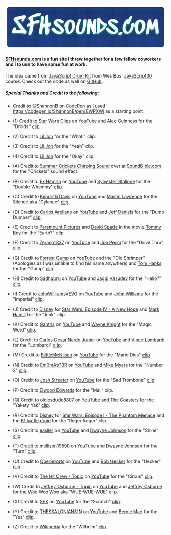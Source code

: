 ![alt text](https://github.com/nicksocha/sfhsounds-com/blob/master/images/sfhsounds-com.png?raw=true)

#### [SFHsounds.com](https://sfhsounds.com) is a fun site I threw together for a few fellow coworkers and I to use to have some fun at work.

The idea came from [JavaScript Drum Kit](https://www.youtube.com/watch?v=VuN8qwZoego) from Wes Bos' [JavaScript30](https://javascript30.com/) course. Check out the code as well on [GitHub](https://github.com/wesbos/JavaScript30/tree/master/01%20-%20JavaScript%20Drum%20Kit).

##### Special Thanks and Credit to the following:

- Credit to [@ShannonB](https://codepen.io/ShannonB/) on [CodePen](https://codepen.io/) as I used https://codepen.io/ShannonB/pen/EWPXWj as a starting point.

- (1) Credit to [Star Wars Clips](https://www.youtube.com/channel/UCIBv9_sjcQIfb7h2c-fdIpQ) on [YouTube](https://www.youtube.com/) and [Alec Guinness](https://en.wikipedia.org/wiki/Alec_Guinness) for the "Droids" [clip](https://youtu.be/ihyjXd2C-E8?t=70).

- (2) Credit to [Lil Jon](https://en.wikipedia.org/wiki/Lil_Jon) for the "What!" clip.

- (3) Credit to [Lil Jon](https://en.wikipedia.org/wiki/Lil_Jon) for the "Yeah" clip.

- (4) Credit to [Lil Jon](https://en.wikipedia.org/wiki/Lil_Jon) for the "Okay" clip.

- (A) Credit to [Summer Crickets Chirping Sound](http://soundbible.com/295-Summer-Crickets-Chirping.html) over at [SoundBible.com](http://soundbible.com/) for the "Crickets" sound effect.

- (B) Credit to [Ex Hitman](https://www.youtube.com/channel/UCO3Fjw1TKs_1LdyAVIWSMFg) on [YouTube](https://www.youtube.com/) and [Sylvester Stallone](https://en.wikipedia.org/wiki/Sylvester_Stallone) for the "Double Whammy" [clip](https://youtu.be/2NsjFfdQKLU?t=101).

- (C) Credit to [Kendrith Davis](https://www.youtube.com/channel/UC3S1P9zHTXUb7MBxkho5s_w) on [YouTube](https://www.youtube.com/) and [Martin Lawrence](https://en.wikipedia.org/wiki/Martin_Lawrence) for the Silence aka "Cylance" [clip](https://www.youtube.com/watch?v=jrw_zRBWeZA).

- (D) Credit to [Carlos Arellano](https://www.youtube.com/channel/UCqqPsEDq3uURqulMW8cXxsw) on [YouTube](https://www.youtube.com/) and [Jeff Daniels](https://en.wikipedia.org/wiki/Jeff_Daniels) for the "Dumb Dumber" [clip](https://youtu.be/UnkefjCES-4?t=47).

- (E) Credit to [Paramount Pictures](https://en.wikipedia.org/wiki/Paramount_Pictures) and [David Spade](https://en.wikipedia.org/wiki/David_Spade) in the movie [Tommy Boy](https://en.wikipedia.org/wiki/Tommy_Boy) for the "Earth?" clip.

- (F) Credit to [Zerano1337](https://www.youtube.com/channel/UC3HIfJ_7F0VBvk_ijQ2ExlQ) on [YouTube](https://www.youtube.com/) and [Joe Pesci](https://en.wikipedia.org/wiki/Joe_Pesci) for the "Drive Thru" [clip](https://youtu.be/lWfaiTLPUKQ?t=61).

- (G) Credit to [Forrest Gump](https://www.youtube.com/channel/UCnpTbJekg6FTR3KE19IWgkQ) on [YouTube](https://www.youtube.com/) and the "Old Shrimper" (Apologies as I was unable to find his name anywhere) and [Tom Hanks](https://en.wikipedia.org/wiki/Tom_Hanks) for the "Gump" [clip](https://youtu.be/D_Komi7wnAw?t=55).

- (H) Credit to [Sadhguru](https://www.youtube.com/channel/UCcYzLCs3zrQIBVHYA1sK2sw) on [YouTube](https://www.youtube.com/) and [Jaggi Vasudev](https://en.wikipedia.org/wiki/Jaggi_Vasudev) for the "Hello?" [clip](https://youtu.be/vEJOywx9Eq8?t=2791).

- (I) Credit to [JohnWilliamsVEVO](https://www.youtube.com/channel/UCKweR9XAI8wDuXdV7uAfvNw) on [YouTube](https://www.youtube.com/) and [John Williams](https://en.wikipedia.org/wiki/John_Williams) for the "Imperial" [clip](https://youtu.be/u7HF4JG1pOg?t=10).

- (J) Credit to [Disney](https://www.disney.com/) for [Star Wars: Episode IV - A New Hope](https://en.wikipedia.org/wiki/Star_Wars) and [Mark Hamill](https://en.wikipedia.org/wiki/Mark_Hamill) for the "Junk" clip.

- (K) Credit to [Gantris](https://www.youtube.com/channel/UCIg4UhdCyBM_kQTzJ6wH1ig) on [YouTube](https://www.youtube.com/) and [Wayne Knight](https://en.wikipedia.org/wiki/Wayne_Knight) for the "Magic Word" [clip](https://www.youtube.com/watch?v=RVSEaTWM3kU).

- (L) Credit to [Carlos Cesar Nardo Junior](https://www.youtube.com/channel/UCOMSXoVD-PhVacaGfefauYw) on [YouTube](https://www.youtube.com/) and [Vince Lombardi](https://en.wikipedia.org/wiki/Vince_Lombardi) for the "Lombardi" [clip](https://www.youtube.com/watch?v=4V0TYIO6yv4).

- (M) Credit to [BlittleMcNilsen](https://www.youtube.com/channel/UCbRbHZdQSocaoCwtyjC1v5Q) on [YouTube](https://www.youtube.com/) for the "Mario Dies" [clip](https://www.youtube.com/watch?v=M6KOEMJKdEI).

- (N) Credit to [Em0mAsT3R](https://www.youtube.com/channel/UCEd-HxDnvPCgj8wT7bd5yaA) on [YouTube](https://www.youtube.com/) and [Mike Myers](https://en.wikipedia.org/wiki/Mike_Myers) for the "Number 2" [clip](https://youtu.be/PBtC_eKVVEE?t=104).

- (O) Credit to [Josh Streeter](https://www.youtube.com/channel/UCTpyPReWsRoiFiU7RPKJ8cw) on [YouTube](https://www.youtube.com/) for the "Sad Trombone" [clip](https://www.youtube.com/watch?v=yJxCdh1Ps48).

- (P) Credit to [Elwood Edwards](https://en.wikipedia.org/wiki/Elwood_Edwards) for the "Mail" clip.

- (Q) Credit to [oldiesdude8807](https://www.youtube.com/channel/UCdG18xL52oGIEKzbj-nrWXQ) on [YouTube](https://www.youtube.com/) and [The Coasters](https://en.wikipedia.org/wiki/The_Coasters) for the "Yakety Yak" [clip](https://youtu.be/-WfDYssJMqs?t=45).

- (R) Credit to [Disney](https://www.disney.com/) for [Star Wars: Episode I - The Phantom Menace](https://en.wikipedia.org/wiki/Star_Wars:_Episode_I_–_The_Phantom_Menace) and the [B1 battle droid](https://www.starwars.com/databank/battle-droid) for the "Roger Roger" clip.

- (S) Credit to [easller](https://www.youtube.com/channel/UCqdU7P1rKJgKABsQfnBOPZw) on [YouTube](https://www.youtube.com/) and [Dwayne Johnson](https://en.wikipedia.org/wiki/Dwayne_Johnson) for the "Shine" [clip](https://youtu.be/hVMiksEenaM?t=2).

- (T) Credit to [mellison19590](https://www.youtube.com/channel/UCU-GQmkaqfEaC73Y5avr5Dg) on [YouTube](https://www.youtube.com/) and [Dwayne Johnson](https://en.wikipedia.org/wiki/Dwayne_Johnson) for the "Turn" [clip](https://www.youtube.com/watch?v=zjB0nQT3PJQ).

- (U) Credit to [OberSports](https://www.youtube.com/channel/UCKPgypMbabHncaWm4CAYAqQ) on [YouTube](https://www.youtube.com/) and [Bob Uecker](https://en.wikipedia.org/wiki/Bob_Uecker) for the "Uecker" [clip](https://youtu.be/lkxOz1BgYDU?t=9).

- (V) Credit to [The Hit Crew - Topic](https://www.youtube.com/channel/UCxjZHRbBCVMZYfV21SUaSAQ) on [YouTube](https://www.youtube.com/) for the "Circus" [clip](https://youtu.be/pct1uEhAqBQ?t=11).

- (W) Credit to [Jeffrey Osborne - Topic](https://www.youtube.com/channel/UCtzBnJuMbuHpla0_sx5D06A) on [YouTube](https://www.youtube.com/) and [Jeffrey Osborne](https://en.wikipedia.org/wiki/Jeffrey_Osborne) for the Woo Woo Woo aka "WUE-WUE-WUE" [clip](https://youtu.be/h4q3ARD3O78?t=76).

<!-- prettier-ignore -->
- (X) Credit to [SFX](https://www.youtube.com/channel/UCRHrSNdSQ0i-x1OYTlJlY0A) on [YouTube](https://www.youtube.com/) for the "Scratch" [clip](https://www.youtube.com/watch?v=6pQ3L9t25GI).

- (Y) Credit to [THESSALONIAN31N](https://www.youtube.com/channel/UC3Kou_6XjdJHE3oyXD0vA8w) on [YouTube](https://www.youtube.com/) and [Bernie Mac](https://en.wikipedia.org/wiki/Bernie_Mac) for the "Yes" [clip](https://www.youtube.com/watch?v=Lfxo4Ls9fbc&feature=youtu.be&t=23).

- (Z) Credit to [Wikipedia](https://en.wikipedia.org) for the "Wilhelm" [clip](https://en.wikipedia.org/wiki/Wilhelm_scream).
